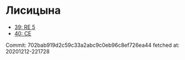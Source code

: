 # Лисицына
- [39: RE 5](39.md)
- [40: CE](40.md)

Commit: 702bab919d2c59c33a2abc9c0eb96c8ef726ea44
 fetched at: 20201212-221728
